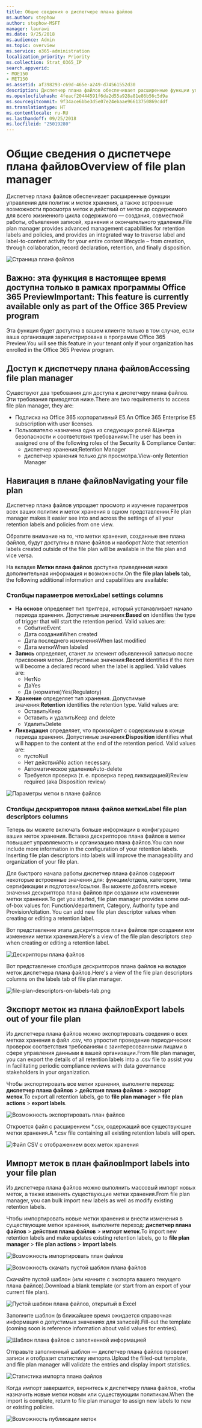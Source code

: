 ```yaml
---
title: Общие сведения о диспетчере плана файлов
ms.author: stephow
author: stephow-MSFT
manager: laurawi
ms.date: 9/25/2018
ms.audience: Admin
ms.topic: overview
ms.service: o365-administration
localization_priority: Priority
ms.collection: Strat_O365_IP
search.appverid:
- MOE150
- MET150
ms.assetid: af398293-c69d-465e-a249-d74561552d30
description: Диспетчер плана файлов обеспечивает расширенные функции управления для политик и меток хранения, а также встроенные возможности просмотра меток и действий от меток до содержимого для всего жизненного цикла содержимого — создания, совместной работы, объявления записей, хранения и окончательного удаления.
ms.openlocfilehash: 4feacf20444591f6da2d55a928a81e86b56c5d9a
ms.sourcegitcommit: 9f34ace6bbe3d5e07e24ebaae96613750869cddf
ms.translationtype: HT
ms.contentlocale: ru-RU
ms.lasthandoff: 09/25/2018
ms.locfileid: "25019280"
---
```

# <a name="overview-of-file-plan-manager"></a><span data-ttu-id="38345-103">Общие сведения о диспетчере плана файлов</span><span class="sxs-lookup"><span data-stu-id="38345-103">Overview of file plan manager</span></span>

<span data-ttu-id="38345-104">Диспетчер плана файлов обеспечивает расширенные функции управления для политик и меток хранения, а также встроенные возможности просмотра меток и действий от меток до содержимого для всего жизненного цикла содержимого — создания, совместной работы, объявления записей, хранения и окончательного удаления.</span><span class="sxs-lookup"><span data-stu-id="38345-104">File plan manager provides advanced management capabilities for retention labels and policies, and provides an integrated way to traverse label and label-to-content activity for your entire content lifecycle – from creation, through collaboration, record declaration, retention, and finally disposition.</span></span>

![Страница плана файлов](media/file-plan-page.png)

## <a name="important-this-feature-is-currently-available-only-as-part-of-the-office-365-preview-program"></a><span data-ttu-id="38345-106">Важно: эта функция в настоящее время доступна только в рамках программы Office 365 Preview</span><span class="sxs-lookup"><span data-stu-id="38345-106">Important: This feature is currently available only as part of the Office 365 Preview program</span></span>

<span data-ttu-id="38345-107">Эта функция будет доступна в вашем клиенте только в том случае, если ваша организация зарегистрирована в программе Office 365 Preview.</span><span class="sxs-lookup"><span data-stu-id="38345-107">You will see this feature in your tenant only if your organization has enrolled in the Office 365 Preview program.</span></span>

## <a name="accessing-file-plan-manager"></a><span data-ttu-id="38345-108">Доступ к диспетчеру плана файлов</span><span class="sxs-lookup"><span data-stu-id="38345-108">Accessing file plan manager</span></span>

<span data-ttu-id="38345-109">Существуют два требования для доступа к диспетчеру плана файлов. Эти требования приводятся ниже.</span><span class="sxs-lookup"><span data-stu-id="38345-109">There are two requirements to access file plan manager, they are:</span></span>
- <span data-ttu-id="38345-110">Подписка на Office 365 корпоративный E5.</span><span class="sxs-lookup"><span data-stu-id="38345-110">An Office 365 Enterprise E5 subscription with user licenses.</span></span>
- <span data-ttu-id="38345-111">Пользователю назначена одна из следующих ролей &amp;Центра безопасности и соответствия требованиям:</span><span class="sxs-lookup"><span data-stu-id="38345-111">The user has been in assigned one of the following roles of the Security &amp; Compliance Center:</span></span> 
    - <span data-ttu-id="38345-112">диспетчер хранения;</span><span class="sxs-lookup"><span data-stu-id="38345-112">Retention Manager</span></span>
    - <span data-ttu-id="38345-113">диспетчер хранения только для просмотра.</span><span class="sxs-lookup"><span data-stu-id="38345-113">View-only Retention Manager</span></span>

## <a name="navigating-your-file-plan"></a><span data-ttu-id="38345-114">Навигация в плане файлов</span><span class="sxs-lookup"><span data-stu-id="38345-114">Navigating your file plan</span></span>

<span data-ttu-id="38345-115">Диспетчер плана файлов упрощает просмотр и изучение параметров всех ваших политик и меток хранения в одном представлении.</span><span class="sxs-lookup"><span data-stu-id="38345-115">File plan manager makes it easier see into and across the settings of all your retention labels and policies from one view.</span></span>

<span data-ttu-id="38345-116">Обратите внимание на то, что метки хранения, созданные вне плана файлов, будут доступны в плане файлов и наоборот.</span><span class="sxs-lookup"><span data-stu-id="38345-116">Note that retention labels created outside of the file plan will be available in the file plan and vice versa.</span></span>

<span data-ttu-id="38345-117">На вкладке **Метки плана файлов** доступна приведенная ниже дополнительная информация и возможности.</span><span class="sxs-lookup"><span data-stu-id="38345-117">On the **file plan labels** tab, the following additional information and capabilities are available:</span></span>

### <a name="label-settings-columns"></a><span data-ttu-id="38345-118">Столбцы параметров меток</span><span class="sxs-lookup"><span data-stu-id="38345-118">Label settings columns</span></span>
 
- <span data-ttu-id="38345-p101">**На основе** определяет тип триггера, который устанавливает начало периода хранения. Допустимые значения:</span><span class="sxs-lookup"><span data-stu-id="38345-p101">**Based on** identifies the type of trigger that will start the retention period. Valid values are:</span></span> 
    - <span data-ttu-id="38345-121">Событие</span><span class="sxs-lookup"><span data-stu-id="38345-121">Event</span></span>
    - <span data-ttu-id="38345-122">Дата создания</span><span class="sxs-lookup"><span data-stu-id="38345-122">When created</span></span>
    - <span data-ttu-id="38345-123">Дата последнего изменения</span><span class="sxs-lookup"><span data-stu-id="38345-123">When last modified</span></span>
    - <span data-ttu-id="38345-124">Дата метки</span><span class="sxs-lookup"><span data-stu-id="38345-124">When labeled</span></span>
- <span data-ttu-id="38345-p102">**Запись** определяет, станет ли элемент объявленной записью после присвоения метки. Допустимые значения:</span><span class="sxs-lookup"><span data-stu-id="38345-p102">**Record** identifies if the item will become a declared record when the label is applied. Valid values are:</span></span>
    - <span data-ttu-id="38345-127">Нет</span><span class="sxs-lookup"><span data-stu-id="38345-127">No</span></span>
    - <span data-ttu-id="38345-128">Да</span><span class="sxs-lookup"><span data-stu-id="38345-128">Yes</span></span>
    - <span data-ttu-id="38345-129">Да (норматив)</span><span class="sxs-lookup"><span data-stu-id="38345-129">Yes(Regulatory)</span></span>
- <span data-ttu-id="38345-p103">**Хранение** определяет тип хранения. Допустимые значения:</span><span class="sxs-lookup"><span data-stu-id="38345-p103">**Retention** identifies the retention type. Valid values are:</span></span>
    - <span data-ttu-id="38345-132">Оставить</span><span class="sxs-lookup"><span data-stu-id="38345-132">Keep</span></span>
    - <span data-ttu-id="38345-133">Оставить и удалить</span><span class="sxs-lookup"><span data-stu-id="38345-133">Keep and delete</span></span>
    - <span data-ttu-id="38345-134">Удалить</span><span class="sxs-lookup"><span data-stu-id="38345-134">Delete</span></span>
- <span data-ttu-id="38345-p104">**Ликвидация** определяет, что произойдет с содержимым в конце периода хранения. Допустимые значения:</span><span class="sxs-lookup"><span data-stu-id="38345-p104">**Disposition** identifies what will happen to the content at the end of the retention period. Valid values are:</span></span> 
    - <span data-ttu-id="38345-137">пусто</span><span class="sxs-lookup"><span data-stu-id="38345-137">Null</span></span>
    - <span data-ttu-id="38345-138">Нет действий</span><span class="sxs-lookup"><span data-stu-id="38345-138">No action necessary.</span></span>
    - <span data-ttu-id="38345-139">Автоматическое удаление</span><span class="sxs-lookup"><span data-stu-id="38345-139">Auto-delete</span></span>
    - <span data-ttu-id="38345-140">Требуется проверка (т. е. проверка перед ликвидацией)</span><span class="sxs-lookup"><span data-stu-id="38345-140">Review required (aka Disposition review)</span></span>

![Параметры метки в плане файлов](media/file-plan-label-columns.png)

### <a name="label-file-plan-descriptors-columns"></a><span data-ttu-id="38345-142">Столбцы дескрипторов плана файлов метки</span><span class="sxs-lookup"><span data-stu-id="38345-142">Label file plan descriptors columns</span></span>

<span data-ttu-id="38345-p105">Теперь вы можете включать больше информации в конфигурацию ваших меток хранения. Вставка дескрипторов плана файлов в метки повышает управляемость и организацию плана файлов.</span><span class="sxs-lookup"><span data-stu-id="38345-p105">You can now include more information in the configuration of your retention labels. Inserting file plan descriptors into labels will improve the manageability and organization of your file plan.</span></span>

<span data-ttu-id="38345-p106">Для быстрого начала работы диспетчер плана файлов содержит некоторые встроенные значения для: функции/отдела, категории, типа сертификации и подготовки/ссылки. Вы можете добавлять новые значения дескриптора плана файлов при создании или изменении метки хранения.</span><span class="sxs-lookup"><span data-stu-id="38345-p106">To get you started, file plan manager provides some out-of-box values for: Function/department, Category, Authority type and Provision/citation. You can add new file plan descriptor values when creating or editing a retention label.</span></span>

<span data-ttu-id="38345-147">Вот представление этапа дескрипторов плана файлов при создании или изменении метки хранения.</span><span class="sxs-lookup"><span data-stu-id="38345-147">Here's a view of the file plan descriptors step when creating or editing a retention label.</span></span>

![Дескрипторы плана файлов](media/file-plan-descriptors.png)

<span data-ttu-id="38345-149">Вот представление столбцов дескрипторов плана файлов на вкладке меток диспетчера плана файлов.</span><span class="sxs-lookup"><span data-stu-id="38345-149">Here's a view of the file plan descriptors columns on the labels tab of file plan manager.</span></span>

![file-plan-descriptors-on-labels-tab.png](media/file-plan-descriptors-on-labels-tab.png)

## <a name="export-labels-out-of-your-file-plan"></a><span data-ttu-id="38345-151">Экспорт меток из плана файлов</span><span class="sxs-lookup"><span data-stu-id="38345-151">Export labels out of your file plan</span></span>

<span data-ttu-id="38345-152">Из диспетчера плана файлов можно экспортировать сведения о всех метках хранения в файл .csv, что упростит проведение периодических проверок соответствия требованиям с заинтересованными лицами в сфере управления данными в вашей организации.</span><span class="sxs-lookup"><span data-stu-id="38345-152">From file plan manager, you can export the details of all retention labels into a .csv file to assist you in facilitating periodic compliance reviews with data governance stakeholders in your organization.</span></span>

<span data-ttu-id="38345-153">Чтобы экспортировать все метки хранения, выполните переход: **диспетчер плана файлов** \> **действия плана файлов** \> **экспорт меток**.</span><span class="sxs-lookup"><span data-stu-id="38345-153">To export all retention labels, go to **file plan manager** \> **file plan actions** \> **export labels**.</span></span>

![Возможность экспортировать план файлов](media/file-plan-export-labels-option.png)

<span data-ttu-id="38345-155">Откроется файл с расширением \*.csv, содержащий все существующие метки хранения.</span><span class="sxs-lookup"><span data-stu-id="38345-155">A \*.csv file containing all existing retention labels will open.</span></span>

![Файл CSV с отображением всех меток хранения](media/file-plan-csv-file.png)

## <a name="import-labels-into-your-file-plan"></a><span data-ttu-id="38345-157">Импорт меток в план файлов</span><span class="sxs-lookup"><span data-stu-id="38345-157">Import labels into your file plan</span></span>

<span data-ttu-id="38345-158">Из диспетчера плана файлов можно выполнить массовый импорт новых меток, а также изменять существующие метки хранения.</span><span class="sxs-lookup"><span data-stu-id="38345-158">From file plan manager, you can bulk import new labels as well as modify existing retention labels.</span></span>

<span data-ttu-id="38345-159">Чтобы импортировать новые метки хранения и внести изменения в существующие метки хранения, выполните переход: **диспетчер плана файлов** \> **действия плана файлов** \> **импорт меток**.</span><span class="sxs-lookup"><span data-stu-id="38345-159">To import new retention labels and make updates existing retention labels, go to **file plan manager** \> **file plan actions** \> **import labels**.</span></span>

![Возможность импортировать план файлов](media/file-plan-import-labels-option.png)

![Возможность скачать пустой шаблон плана файлов](media/file-plan-blank-template-option.png)

<span data-ttu-id="38345-162">Скачайте пустой шаблон (или начните с экспорта вашего текущего плана файлов).</span><span class="sxs-lookup"><span data-stu-id="38345-162">Download a blank template (or start from an export of your current file plan).</span></span>

![Пустой шаблон плана файлов, открытый в Excel](media/file-plan-blank-template.png)

<span data-ttu-id="38345-164">Заполните шаблон (в ближайшее время ожидается справочная информация о допустимых значениях для записей).</span><span class="sxs-lookup"><span data-stu-id="38345-164">Fill-out the template (coming soon is reference information about valid values for entries).</span></span>

![Шаблон плана файлов с заполненной информацией](media/file-plan-filled-out-template.png)

<span data-ttu-id="38345-166">Отправьте заполненный шаблон — диспетчер плана файлов проверит записи и отобразит статистику импорта.</span><span class="sxs-lookup"><span data-stu-id="38345-166">Upload the filled-out template, and file plan manager will validate the entries and display import statistics.</span></span>

![Статистика импорта плана файлов](media/file-plan-import-statistics.png)

<span data-ttu-id="38345-168">Когда импорт завершится, вернитесь к диспетчеру плана файлов, чтобы назначить новые метки новым или существующим политикам.</span><span class="sxs-lookup"><span data-stu-id="38345-168">When the import is complete, return to file plan manager to assign new labels to new or existing policies.</span></span>

![Возможность публикации меток](media/file-plan-publish-labels-option.png)

